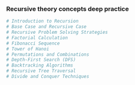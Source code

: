 ### Recursive theory concepts deep practice 
```python
# Introduction to Recursion
# Base Case and Recursive Case
# Recursive Problem Solving Strategies
# Factorial Calculation 
# Fibonacci Sequence
# Tower of Hanoi
# Permutations and Combinations
# Depth-First Search (DFS)
# Backtracking Algorithms
# Recursive Tree Traversal
# Divide and Conquer Techniques
```
